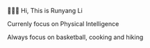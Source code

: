 :tada::tada::tada: Hi, This is Runyang Li

Currenly focus on Physical Intelligence

Always focus on basketball, cooking and hiking




